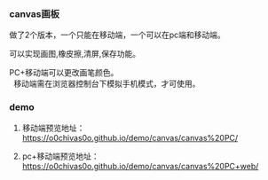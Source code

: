 ### canvas画板

做了2个版本，一个只能在移动端，一个可以在pc端和移动端。  

可以实现画图,橡皮擦,清屏,保存功能。  

PC+移动端可以更改画笔颜色。  
  
移动端需在浏览器控制台下模拟手机模式，才可使用。


### demo

1. 移动端预览地址：https://o0chivas0o.github.io/demo/canvas/canvas%20PC/

2. pc+移动端预览地址：https://o0chivas0o.github.io/demo/canvas/canvas%20PC+web/ 
